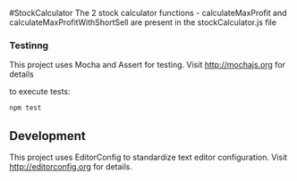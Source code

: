 #StockCalculator
The 2 stock calculator functions - calculateMaxProfit and calculateMaxProfitWithShortSell are present in the stockCalculator.js file

### Testinng
This project uses Mocha and Assert for testing. Visit http://mochajs.org for details

to execute tests:
```bash
npm test
```

## Development

This project uses EditorConfig to standardize text editor configuration. Visit http://editorconfig.org for details.


